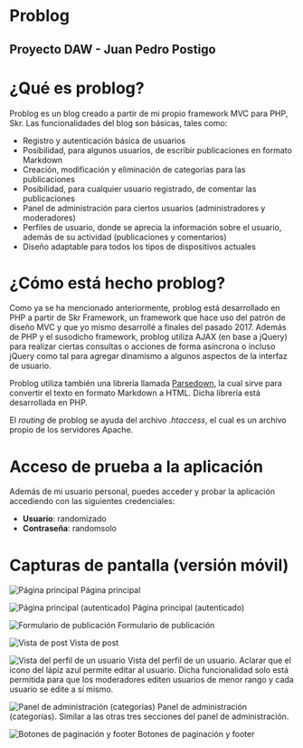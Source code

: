 # Problog
## Proyecto DAW - Juan Pedro Postigo

# ¿Qué es problog?

Problog es un blog creado a partir de mi propio framework MVC para PHP, Skr. Las funcionalidades del blog son básicas, tales como:

- Registro y autenticación básica de usuarios
- Posibilidad, para algunos usuarios, de escribir publicaciones en formato Markdown
- Creación, modificación y eliminación de categorías para las publicaciones
- Posibilidad, para cualquier usuario registrado, de comentar las publicaciones
- Panel de administración para ciertos usuarios (administradores y moderadores)
- Perfiles de usuario, donde se aprecia la información sobre el usuario, además de su actividad (publicaciones y comentarios)
- Diseño adaptable para todos los tipos de dispositivos actuales

# ¿Cómo está hecho problog?

Como ya se ha mencionado anteriormente, problog está desarrollado en PHP a partir de Skr Framework, un framework que hace uso del patrón de diseño MVC y que yo mismo desarrollé a finales del pasado 2017. Además de PHP y el susodicho framework, problog utiliza AJAX (en base a jQuery) para realizar ciertas consultas o acciones de forma asíncrona o incluso jQuery como tal para agregar dinamismo a algunos aspectos de la interfaz de usuario.

Problog utiliza también una librería llamada [Parsedown](http://parsedown.org), la cual sirve para convertir el texto en formato Markdown a HTML. Dicha librería está desarrollada en PHP.

El *routing* de problog se ayuda del archivo *.htaccess*, el cual es un archivo propio de los servidores Apache.


# Acceso de prueba a la aplicación

Además de mi usuario personal, puedes acceder y probar la aplicación accediendo con las siguientes credenciales:

- **Usuario**: randomizado
- **Contraseña**: randomsolo

# Capturas de pantalla (versión móvil)

![Página principal](screenshots/1.png)
Página principal

![Página principal (autenticado)](screenshots/2.png)
Página principal (autenticado)

![Formulario de publicación](screenshots/3.png)
Formulario de publicación

![Vista de post](screenshots/4.png)
Vista de post

![Vista del perfil de un usuario](screenshots/5.png)
Vista del perfil de un usuario.
Aclarar que el icono del lápiz azul permite editar al usuario. Dicha funcionalidad solo está permitida para que los moderadores editen usuarios de menor rango y cada usuario se edite a sí mismo.

![Panel de administración (categorías)](screenshots/6.png)
Panel de administración (categorías). Similar a las otras tres secciones del panel de administración.

![Botones de paginación y footer](screenshots/7.png)
Botones de paginación y footer
